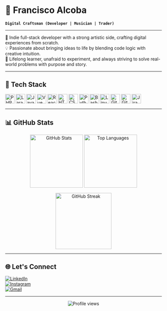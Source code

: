 # 🐺 Francisco Alcoba

**`Digital Craftsman (Developer | Musician | Trader)`**

---

🎯 Indie full-stack developer with a strong artistic side, crafting digital experiences from scratch.  
💡 Passionate about bringing ideas to life by blending code logic with creative intuition.  
🚀 Lifelong learner, unafraid to experiment, and always striving to solve real-world problems with purpose and story.

---

## 🧰 Tech Stack

<p>
  <img src="https://cdn.jsdelivr.net/gh/devicons/devicon/icons/php/php-original.svg" width="30" alt="PHP"/>
  <img src="https://cdn.jsdelivr.net/gh/devicons/devicon@latest/icons/laravel/laravel-original.svg" width="30" alt="Laravel"/>
  <img src="https://cdn.jsdelivr.net/gh/devicons/devicon/icons/javascript/javascript-original.svg" width="30" alt="JavaScript"/>
  <img src="https://cdn.jsdelivr.net/gh/devicons/devicon/icons/vuejs/vuejs-original.svg" width="30" alt="Vue"/>
  <img src="https://cdn.jsdelivr.net/gh/devicons/devicon/icons/react/react-original.svg" width="30" alt="React"/>
  <img src="https://cdn.jsdelivr.net/gh/devicons/devicon/icons/html5/html5-plain.svg" width="30" alt="HTML5"/>
  <img src="https://cdn.jsdelivr.net/gh/devicons/devicon/icons/css3/css3-plain.svg" width="30" alt="CSS3"/>
  <img src="https://cdn.jsdelivr.net/gh/devicons/devicon/icons/python/python-original.svg" width="30" alt="Python"/>
  <img src="https://cdn.jsdelivr.net/gh/devicons/devicon/icons/bash/bash-original.svg" width="30" alt="Bash"/>
  <img src="https://cdn.jsdelivr.net/gh/devicons/devicon/icons/linux/linux-original.svg" width="30" alt="Linux"/>
  <img src="https://cdn.jsdelivr.net/gh/devicons/devicon/icons/git/git-original.svg" width="30" alt="Git"/>
  <img src="https://cdn.jsdelivr.net/gh/devicons/devicon/icons/github/github-original.svg" width="30" alt="GitHub"/>
  <img src="https://cdn.jsdelivr.net/gh/devicons/devicon/icons/jira/jira-original-wordmark.svg" width="30" alt="Jira"/>
</p>

---

## 📊 GitHub Stats

<p align="center">
  <img src="https://github-readme-stats.vercel.app/api?username=FranAlcoba66&show_icons=true&theme=dark&locale=en" alt="GitHub Stats" height="170"/>
  <img src="https://github-readme-stats.vercel.app/api/top-langs?username=FranAlcoba66&show_icons=true&theme=dark&locale=en&layout=compact" alt="Top Languages" height="170"/>
</p>

<p align="center">
  <img src="https://github-readme-streak-stats.herokuapp.com/?user=FranAlcoba66&theme=dark" alt="GitHub Streak" height="180"/>
</p>

---

## 🌐 Let's Connect

[![LinkedIn](https://img.shields.io/badge/LinkedIn-0A66C2?style=for-the-badge&logo=linkedin&logoColor=white)](https://www.linkedin.com/in/francisco-adrian-alcoba/)  
[![Instagram](https://img.shields.io/badge/Instagram-E4405F?style=for-the-badge&logo=instagram&logoColor=white)](https://www.instagram.com/franz_alcoba/)  
[![Gmail](https://img.shields.io/badge/Gmail-D14836?style=for-the-badge&logo=gmail&logoColor=white)](mailto:franciscoadrianalcoba@gmail.com)

---

<p align="center">
  <img src="https://komarev.com/ghpvc/?username=FranAlcoba66&label=Profile%20views&color=0e75b6&style=flat" alt="Profile views" />
</p>

